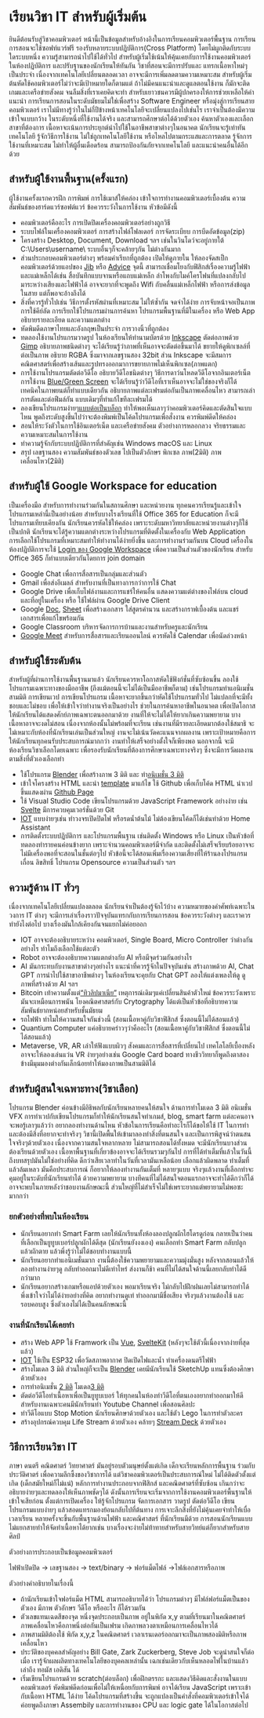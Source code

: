 # เรียนวิชา IT สำหรับผู้เริ่มต้น

  ยินดีต้อนรับสู่วิชาคอมพิวเตอร์ หน้านี้เป็นข้อมูลสำหรับอ้างอิงในการเรียนคอมพิวเตอร์พื้นฐาน 
การเรียนการสอนจะใช้ซอฟท์แวร์ฟรี รองรับหลายระบบปฎิบัติการ(Cross Platform) โดยไม่ผูกติดกับระบบใดระบบหนึ่ง ความรู้สามารถนำไปใช้ได้ทั่วไป สำหรับผู้เริ่มใช้เน้นให้คุ้นเคยกับการใช้งานคอมพิวเตอร์ในห้องปฎิบัติการ และปรับฐานของนักเรียนให้ทันกัน  วิชาที่สอนจะมีการปรับและ แทรกเนื้อหาใหม่ๆ เป็นประจำ เนื่องจากเทคโนโลยีเปลี่ยนตลอดเวลา อาจจะมีการเพิ่มลดตามความเหมาะสม สำหรับผู้เริ่มต้นหัดใช้คอมพิวเตอร์ไม่ว่าจะมีเป้าหมายใดก็ตามแต่ ถ้าไม่มีคนแนะนำและดูแลตอนใช้งาน ก็มักจะติด เกมและเครือข่ายสังคม จนลืมสิ่งที่เราเคยคิดจะทำ สำหรับเยาวชนควรมีผู้ปกครองให้การช่วยเหลือให้คำแนะนำ การเรียนการสอนในระดับมัธยมไม่ใช่เพื่อสร้าง Software Engineer หรือมุ่งสู่การเรียนสายคอมพิวเตอร์ เราไม่มีทางรู้ว่าในไม่กี่ปีข้างหน้าเทคโนโลยีจะเปลี่ยนแปลงไปเช่นไร เราจำเป็นต้องมีความเข้าใจแบบกว้าง ในระดับหนึ่งที่ใช้งานได้จริง และสามารถศึกษาต่อได้ด้วยตัวเอง ค้นหาตัวเองและเลือกสาขาที่ต้องการ เนื้อหาจะเน้นการประยุกต์นำไปใช้ในอาชีพสาขาต่างๆในอนาคต นักเรียนจะรู้เท่าทันเทคโนโลยี รู้จักวิธีการใช้งาน ไม่ใช่ถูกเทคโนโลยีใช้งาน หรือไหลไปตามกระแสและการตลาด รู้จักการใช้งานที่เหมาะสม ไม่ทำให้ผู้อื่นเดือดร้อน สามารถป้องกันภัยจากเทคโนโลยี และแนะนำคนอื่นได้อีกด้วย

## สำหรับผู้ใช้งานพื้นฐาน(ครั้งแรก)

ผู้ใช้งานครั้งแรกควรฝึก การพิมพ์ การใช้เมาส์ให้คล่อง เข้าใจการทำงานคอมพิวเตอร์เบื้องต้น ความสัมพันธ์ของฮาร์ดแวร์ซอฟต์แวร์ ข้อควรระวังในการใช้งาน หัวข้อมีดังนี้
- คอมพิวเตอร์คืออะไร การเปิดปิดเครื่องคอมพิวเตอร์อย่างถูกวิธี 
- ระบบไฟล์ในเครื่องคอมพิวเตอร์ การสร้างไฟล์โฟลเดอร์ การจัดระเบียบ การบีดอัดข้อมูล(zip)
- โครงสร้าง Desktop, Document, Download ฯลฯ เช่นในวินโดว์จะอยู่ภายใต้ C:\Users\username\ ระบบอื่นๆก็จะคล้ายๆกัน ไม่ต่างกันมาก
- ส่วนประกอบคอมพิวเตอร์ต่างๆ พร้อมคำเรียกที่ถูกต้อง เปิดให้ดูภายใน ให้ลองจัดสเป็กคอมพิวเตอร์ด้วยแอปของ [Jib](https://www.jib.co.th/web/pcsetspec/main) หรือ [Advice](https://www.advice.co.th/pc-spec) จุดนี้ สามารถเชื่อมโยงกับฟิสิกส์เรื่องความรู้ไฟฟ้าและแม่เหล็กได้เช่น สื่อบันทึกแบบจานหรือแถบแม่เหล็ก ลำโพงกับไมค์โครโฟนที่แปลงกลับไปมาระหว่างเสียงและไฟฟ้าได้ อาจจะยากที่จะพูดถึง Wifi กับคลื่นแม่เหล็กไฟฟ้า หรือการส่งข้อมูลในสาย แต่ก็พอจะอ้างถึงได้
- สิ่งที่ควรรู้ทั่วไปเช่น วิธีการตั้งรหัสผ่านที่เหมาะสม ไม่ให้ซ้ำกัน จดจำได้ง่าย การจับหน้าจอเป็นภาพ การใช้คีย์ลัด การเรียกใช้โปรแกรมผ่านการค้นหา โปรแกรมพื้นฐานที่มีในเครื่อง หรือ Web App อธิบายรายละเอียด และความแตกต่าง
- หัดพิมดีดภาษาไทยและอังกฤษเป็นประจำ การวางนิ้วที่ถูกต้อง
- ทดลองใช้งานโปรแกรมวาดรูป ในห้องเรียนให้ทำนามบัตรด้วย [Inkscape](https://youtu.be/znj4VxLCv4I) ตัดต่อภาพด้วย [Gimp](https://www.youtube.com/watch?v=omInG_Fz_Rs&list=PLWMbTFbTi55OffOBaXv2e_E6bwTaJf1qW&index=2) อธิบายภาพชนิดต่างๆ จะได้เรียนรู้ว่าภาพที่เห็นอาจจะตัดต่อขึ้นมาได้ ขยายให้ดูพิกเซลล์ที่ต่อเป็นภาพ อธิบาย RGBA ซึ่งมาจากเลขฐานสอง 32bit ส่วน Inkscape จะมีสมการคณิตศาสตร์เพื่อสร้างเส้นและรูปทรงออกมาการขยายภาพไม่เห็นพิกเซล(ภาพแตก)
- การใช้งานโปรแกรมตัดต่อวีดีโอ อธิบายวีดีโอชนิดต่างๆ วิธีการดาว์นโหลดวีดีโอจากอินเตอร์เน็ต การใช้งาน [Blue/Green Screen](https://youtu.be/NPAZc4S9Low) จะได้เรียนรู้ว่าวีดีโอที่เราเห็นอาจจะไม่ใช่ของจริงก็ได้ เทคนิคในภาพยนต์ก็ทำแบบเดียวกัน อธิบายภาพแต่ละเฟรมต่อกันเป็นภาพเคลื่อนไหว สามารถเล่าการตัดและต่อฟีมล์กัน แบบเดิมๆที่ทำแก้ไขทีละเฟรมได้ 
- ลองเขียนโปรแกรมง่ายๆ[แบบต่อเป็นบล็อก](https://www.youtube.com/watch?v=4CpTCmHZyvw&list=PLWMbTFbTi55OgahSw6T78TTWClgXWpDy9) ทำให้พอเห็นเลาๆว่าคอมพิวเตอร์คิดและตัดสินใจแบบไหน พูดถึงระดับสูงขึ้นไปว่าจะต้องพิมพ์เป็นโค้ดโปรแกรมเพื่อสั่งงาน ควรพิมพ์ดีดให้คล่อง
- สอนให้ระวังตัวในการใช้อินเตอร์เน็ต และเครือข่ายสังคม ตัวอย่างการหลอกลวง จริยธรรมและความเหมาะสมในการใช้งาน
- ทำความรู้จักกับระบบปฎิบัติการที่สำคัญเช่น Windows macOS และ Linux
- สรุป เลขฐานสอง ความสัมพันธ์ของตัวเลข ไปเป็นตัวอักษร พิกเซล ภาพ(2มิติ) ภาพเคลื่อนไหว(2มิติ) 

## สำหรับผู้ใช้ Google Workspace for education 
เป็นเครื่องมือ สำหรับการทำงานร่วมกันในสถานศึกษา และหน่วยงาน ทุกคนควรเรียนรู้และเข้าใจโปรแกรมเหล่านี้เป็นอย่างน้อย สำหรับบางโรงเรียนที่ใช้ Office 365 for Education ก็จะมีโปรแกรมเทียบเคียงกัน นักเรียนควรหัดใช้ให้คล่อง เพราะระดับมหาวิทยาลัยและหน่วยงานต่างๆก็ใช้เป็นปกติ นักเรียนจะได้รู้ความแตกต่างระหว่างโปรแกรมที่ติดตั้งในเครื่องกับ Web Application การเลือกใช้โปรแกรมที่เหมาะสมทำให้ทำงานได้ง่ายยิ่งขึ้น และการทำงานร่วมกันบน Cloud เครื่องในห้องปฎิบัติการจะใช้ [Login ของ Google Workspace](https://youtu.be/n2jPj6ihzqk?si=8amVZ5NfdpDiUnrE) เพื่อความเป็นส่วนตัวของนักเรียน สำหรับ Office 365 ก็ทำแบบเดียวกันโดยการ join domain 
- Google Chat เพื่อการสื่อสารเป็นกลุ่มและส่วนตัว
- Gmail เพื่อส่งอีเมลล์ สำหรับงานที่เป็นทางการกว่าการใช้ Chat 
- Google Drive เพื่อเก็บไฟล์งานและการแชร์ให้คนอื่น แสดงความแต่ต่างของไฟล์บน cloud และที่อยู่ในเครื่อง หรือ ใช้ไฟล์ผ่าน Google Drive Client
- Google [Doc](https://www.youtube.com/watch?v=cXAnaT4u-2M&list=PLWMbTFbTi55P_FID-cAO3Boas5PAYli8k), [Sheet](https://www.youtube.com/watch?v=ydnDinq03a4&list=PLWMbTFbTi55P_FID-cAO3Boas5PAYli8k&index=2) เพื่อสร้างเอกสาร ใส่สูตรคำนวน และสร้างกราฟเบื้องต้น และแชร์เอกสารเพื่อแก้ไขพร้อมกัน
- Google Classroom บริหารจัดการการบ้านและงานสำหรับครูและนักเรียน 
- [Google Meet](https://www.youtube.com/watch?v=4xHPBqOraxQ&list=PLWMbTFbTi55P_FID-cAO3Boas5PAYli8k&index=3) สำหรับการสื่อสารและเรียนออนไลน์ ควรหัดใช้ Calendar เพื่อนัดล่วงหน้า

## สำหรับผู้ใช้ระดับต้น

สำหรับผู้ที่ผ่านการใช้งานพื้นฐานมาแล้ว นักเรียนควรหาโอกาสหัดใช้ฟังก์ชั่นที่ซับซ้อนขึ้น ลองใช้โปรแกรมเฉพาะทางของมืออาชีพ (ถึงแม้ตอนนี้จะไม่ได้เป็นมืออาชีพก็ตาม) เช่นโปรแกรมทำแอนิเมชั่นสามมิติ การเขียนเวป การเขียนโปรแกรม เนื้อหาจะยากขึ้นกว่าหัดใช้โปรแกรมทั่วไป ไม่แปลกที่จะมีทั้งชอบและไม่ชอบ เพื่อให้เข้าใจว่าทำงานจริงเป็นอย่างไร ช่วยในการค้นหาอาชีพในอนาคต  เพื่อเปิดโอกาสให้นักเรียนได้แสดงศักย์ภาพเฉพาะตนออกมาด้วย   งานที่ให้จะไม่ได้ให้ยากเกินความพยายาม บางเนื้อหาอาจจะงดไม่สอน เนื่องจากห้องนั้นไม่พร้อมที่จะเรียน เช่นงานที่มีรายละเอียดมากต้องใช้สมาธิ จะไม่เหมาะกับห้องที่นักเรียนเล่นเป็นส่วนใหญ่ งานจะไม่เน้นวัดคะแนนจากผลงาน เพราะเป้าหมายคือการให้นักเรียนทุกคนรับประสบการณ์มากกว่า งานทำให้เสร็จอย่างตั้งใจก็เพียงพอ
นอกจากนี้ จะมีห้องเรียนวิชาเลือกโดยเฉพาะ เพื่อรองรับนักเรียนที่ต้องการศึกษาเฉพาะทางจริงๆ ซึ่งจะมีการวัดผลงานตามสิ่งที่ตัวเองเลือกทำ

- ใช้โปรแกรม [Blender](https://www.youtube.com/watch?v=kqykWk1otRQ&list=PLWMbTFbTi55OokUh9KqL9VRbVRAH0yT1A) เพื่อสร้างภาพ 3 มิติ และ ทำ[อนิเมชั่น 3 มิติ](https://youtu.be/dPDx3whA2Bo)
- เข้าใจโครงสร้าง HTML และนำ [template](https://youtu.be/tH-V9R8SM_Y?si=FAJ08yhGC2fa9I6T) มาแก้ไข ใช้ Github เพื่อเก็บโค้ด HTML นำเวปขึ้นแสดงผ่าน [Github Page](https://youtu.be/WcJnhTEWDC8?si=HF_EehL5l1NkkP55&t=127)
- ใช้ Visual Studio Code เขียนโปรแกรมด้วย JavaScript Framework อย่างง่าย เช่น [Svelte](https://www.youtube.com/watch?v=XTTr642ES8U&list=PLWMbTFbTi55ODDrafKItIGpJZl8r3XpyT&index=4) มีการควบคุมเวอร์ชั่นด้วย Git
- [IOT](https://www.youtube.com/watch?v=mCRQKCA8ZWw&list=PLWMbTFbTi55O2KWCQezTv4CmLgDGPmoYg) แบบง่ายๆเช่น ทำวงจรเปิดปิดไฟ หรือรดน้ำต้นไม้ ไม่ต้องเขียนโค้ดก็ได้เช่นทำด้วย Home Assistant
- การติดตั้งระบบปฎิบัติการ และโปรแกรมพื้นฐาน เช่นติดตั้ง Windows หรือ Linux เป็นหัวข้อที่ทดลองทำรายคนค่อนข้างยาก เพราะจำนวนคอมพิวเตอร์มีจำกัด และติดตั้งไม่เสร็จเรียบร้อยอาจจะไม่มีเครื่องพอที่จะสอนในชั้นต่อๆไป หัวข้อนี้จะได้สอนเพิ่มเรื่องความเสี่ยงที่ให้ร้านลงโปรแกรมเถื่อน ลิขสิทธิ์ โปรแกรม Opensource ความเป็นส่วนตัว ฯลฯ
## ความรู้ด้าน IT ทั่วๆ
เนื่องจากเทคโนโลยีเปลี่ยนแปลงตลอด นักเรียนจำเป็นต้องรู้จักไว้บ้าง ความหมายของคำศัพท์เฉพาะในวงการ IT ต่างๆ จะมีการเล่าเรื่องราวปัจจุบันแทรกกับการเรียนการสอน ข้อควรระวังต่างๆ และเราควรทำยังไงต่อไป บางเรื่องมันใกล้เคียงกันจนแยกไม่ค่อยออก
- IOT อาจจะต้องอธิบายระหว่าง คอมพิวเตอร์, Single Board, Micro Controller ว่าต่างกันอย่างไร ทำไมถึงเลือกใช้แต่ละตัว
- Robot อาจจะต้องอธิบายความแตกต่างกับ AI หรือมีจุดร่วมกันอย่างไร
- AI มันกระทบกับงานสาขาต่างๆอย่างไร แนะนำที่ควรรู้จักในปัจจุบันเช่น สร้างภาพด้วย AI, Chat GPT การนำไปใช้สาขาอาชีพต่างๆ ในห้องเรียนจะคุยกับ Chat GPT  ลองให้แต่งเพลงให้ดู ดูภาพที่สร้างด้วย AI ฯลฯ
- Bitcoin เท้าความตั้งแต่[“ทิวลิปมาเนีย”](https://th.wikipedia.org/wiki/%E0%B8%84%E0%B8%A7%E0%B8%B2%E0%B8%A1%E0%B8%84%E0%B8%A5%E0%B8%B1%E0%B9%88%E0%B8%87%E0%B8%97%E0%B8%B4%E0%B8%A7%E0%B8%A5%E0%B8%B4%E0%B8%9B) เหตุการณ์เดิมๆแค่เปลี่ยนสินค้าตัวใหม่ ข้อควรระวังเพราะมันจะเหมือนการพนัน โยงคณิตศาสตร์กับ Crytography ได้แต่เป็นหัวข้อที่อธิบายความสัมพันธ์ยากหน่อยสำหรับชั้นมัธยม
- รถไฟฟ้า ทำไมให้ความสนใจกันช่วงนี้  (สอนเนื้อหาคู่กับวิชาฟิสิกส์ ซึ่งตอนนี้ไม่ได้สอนแล้ว)
- Quantium Computer แค่อธิบายคร่าวๆว่าคืออะไร (สอนเนื้อหาคู่กับวิชาฟิสิกส์ ซึ่งตอนนี้ไม่ได้สอนแล้ว)
- Metaverse, VR, AR เล่าให้ฟังแบบผิวๆ สังคมและการสื่อสารที่เปลี่ยนไป เทคโลโลยีเบื้องหลังอาจจะให้ลองเล่นแว่น VR ง่ายๆอย่างเช่น Google Card board ทางชีววิทยาก็พูดถึงตาสองข้างมีมุมมองต่างกันเล็กน้อยทำให้มองภาพเป็นสามมิติได้

## สำหรับผู้สนใจเฉพาะทาง(วิชาเลือก)

โปรแกรม Blender ค่อนข้างมีอิธิพลกับนักเรียนหลายคนให้สนใจ ด้านการทำโมเดล 3 มิติ อนิเมชั่น VFX การทำเวปกับเขียนโปรแกรมก็ทำให้นักเรียนสนใจทำเกมส์, blog, smart farm แต่ละคนอาจจะพอรู้เลาๆแล้วว่า อยากลองทำงานด้านไหน หัวข้อในการเรียนคือทำอะไรก็ได้ขอให้ใช้ IT ในการทำ และต้องมีสิ่งที่อยากจะทำจริงๆ วิชานี้เปิดพื้นให้เข้ามาลองทำสิ่งที่ตนสนใจ 
และเป็นการพิสูจน์ว่าตนสนใจจริงๆด้วยตัวเอง เนื่องจากความสนใจหลากหลาย ไม่สามารถสอนได้ทั้งหมด จะมีนักเรียนบางส่วนต้องเรียนด้วยตัวเอง เนื้อหาพื้นฐานที่เกี่ยวข้องอาจจะได้เรียนรวมๆกันไป การที่ได้ทำเต็มที่แล้วในวันนี้ ถึงบทสรุปมันไม่ใช่อย่างที่คิด ดีกว่าเสียเวลาทำในวันที่เวลามันเหลือน้อย เลือกแล้วผิดพลาด ทำเต็มที่แล้วล้มเหลว มันคือประสบการณ์ ก็อยากให้ลองทำงานกันเต็มที่ หลายๆแบบ จริงๆแล้วงานที่เลือกทำจะคุมอยู่ในระดับที่นักเรียนทำได้ ด้วยความพยายาม บางทีคนที่ไม่ได้สนใจตอนแรกอาจจะทำได้ดีกว่าก็ได้ อาจจะพบในภายหลังว่าชอบงานลักษณะนี้ ส่วนใหญ่ที่ไม่สำเร็จไม่ใช่เพราะยากแต่พยายามไม่พอซะมากกว่า

### ยกตัวอย่างที่พบในห้องเรียน

- นักเรียนอยากทำ Smart Farm เลยให้นักเรียนทั้งห้องลองปลูกผักไฮโดรดูก่อน กลายเป็นว่าคนที่เลือกเป็นยูทูบเบอร์ปลูกผักได้ดีสุด (นักเรียนยังงงเอง)
คนเลือกทำ Smart Farm กลับปลูกแล้วผักตาย แล้วพึ่งรู้ว่าไม่ได้ชอบทำงานแบบนี้
- นักเรียนอยากทำแอนิเมชั่นมาก งานนี้ต้องใช้ความพยายามและความมุ่งมั่นสูง หลังจากสอนแล้วให้ลองทำงานง่ายๆดู กลับทำออกมาไม่ดีเท่าไหร่ ส่งงานก็ช้า คนที่ไม่ได้สนใจด้านนี้เลยกลับทำได้ดีกว่ามาก
- นักเรียนอยากสร้างเกมหรือแอปด้วยตัวเอง พอมาเรียนจริง ไม่กลับไปฝึกฝนเลยไม่สามารถทำได้ พึ่งเข้าใจว่าไม่ได้ง่ายอย่างที่คิด อยากทำงานดูเท่ ทำออกมามีชื่อเสียง จริงๆแล้วงานต้องใช้ และรอบคอบสูง ซึ่งตัวเองไม่ได้เป็นคนลักษณะนี้ 

### งานที่นักเรียนได้เคยทำ

- สร้าง Web APP ใช้ Framwork เป็น [Vue](https://youtu.be/V6NNAEV99Eg), [SvelteKit]((https://youtu.be/dPDx3whA2Bo)) (หลังๆจะใช้ตัวนี้เนื่องจากง่ายที่สุดแล้ว)
- [IOT](https://iot-thai.blogspot.com/) ใช้เป็น ESP32 เพื่อวัดสภาพอากาศ ปิดเปิดไฟและน้ำ ทำเครื่องดนตรีไฟฟ้า
- สร้างโมเดล 3 มิติ ส่วนใหญ่ก็จะเป็น [Blender](https://www.youtube.com/watch?v=kqykWk1otRQ&list=PLWMbTFbTi55OokUh9KqL9VRbVRAH0yT1A) เคยมีนักเรียนใช้ SketchUp แทนซึ่งต้องศึกษาด้วยตัวเอง
- การทำอนิเมชั่น [2 มิติ](https://youtu.be/5c5rg7tNFo4) โมเดล[3 มิติ](https://youtu.be/dPDx3whA2Bo)
- ตัดต่อวีดีโอทำเนื้อหาเพื่อเป็นยูทูบเบอร์ ให้ทุกคนในห้องทำวีดีโอที่ตนเองอยากทำออกมาให้ดี สำหรับงานเฉพาะคนมีนักเรียนทำ Youtube Channel เพื่อสอนศิลปะ
- ทำวีดีโอแบบ Stop Motion นักเรียนศึกษาด้วยตัวเอง และใช้ตัว Lego ในการทำตัวละคร
- สร้างอุปกรณ์ควบคุม Life Stream ด้วยตัวเอง คล้ายๆ [Stream Deck](https://www.youtube.com/watch?v=FgggT_dyqEw) ด้วยตัวเอง 


## วิธีการเรียนวิชา IT

ภาษา ดนตรี คณิตศาตร์ วิทยาศาตร์ มันอยู่รอบตัวมนุษย์ตั้งแต่เกิด เด็กจะเรียนหลักการพื้นฐาน ร่วมกับประวัติศาตร์ เพื่อความลึกซึ้งของวิชาการได้ แต่วิชาคอมพิวเตอร์เป็นประสบการณ์ใหม่ ไม่ได้ติดตัวตั้งแต่เกิด (เด็กสมัยใหม่ก็ไม่แน่) หลักการทำงานประกอบจากฟิสิกส์ และคณิตศาตร์ที่ซับซ้อน เกินกว่าจะอธิบายง่ายๆและทดลองให้เห็นภาพชัดๆได้  ดังนั้นการเรียนจะเริ่มจากการใช้งานคอมพิวเตอร์พื้นฐานให้เข้าใจเสียก่อน ตั้งแต่การเปิดเครื่อง ให้รู้จักโปรแกรม จัดการเอกสาร วาดรูป ตัดต่อวีดีโอ เขียนโปรแกรมแบบง่ายๆ แล้วสอดแทรกมองย้อนกลับไปที่ต้นทาง การเจาะลึกสิ่งที่ยังไม่คุ้นเคยจำทำให้เบื่อเวลาเรียน หลายครั้งจะขึ้นกับพื้นฐานด้านไฟฟ้า และคณิศาสตร์ ที่นักเรียนมีด้วย 
การสอนนักเรียนแบบไม่แยกสายทำให้จัดทำเนื้อหาได้ยากเช่น บางเรื่องจะง่ายไม่ท้าทายสำหรับสายวิทย์แต่ก็ยากสำหรับสายศิลป์

ตัวอย่างการประกอบเป็นข้อมูลคอมพิวเตอร์

ไฟฟ้าเปิดปิด -> เลขฐานสอง -> text/binary -> ฟอร์แม็ตไฟล์ ->ไฟล์เอกสารหรือภาพ

ตัวอย่างคำอธิบายในเรื่องนี้
- ถ้านักเรียนเข้าใจฟอร์แม็ต HTML สามารถอธิบายได้ว่า โปรแกรมต่างๆ มีไฟล์ฟอร์แม็ตเป็นของตัวเอง มีภาพ ตัวอักษร วีดีโอ หรืออะไร ก็ได้รวมกัน
- ตัวเลขแทนเฉดสีของจุด หนึ่งจุดประกอบเป็นภาพ อยู่ในพิกัด x,y ตามที่เรียนมาในคณิตศาตร์ ภาพเคลื่อนไหวคือภาพนิ่งต่อกันเป็นเฟรม เกิดภาพลวงตาเหมือนการเคลื่อนไหวได้
- ภาพสามมิติต้องใช้ พิกัด x,y,z ในคณิตศาตร์ เวลาเรนเดอร์ออกมาจะเป็นภาพสองมิติหรือภาพเคลื่อนไหว
- ประวัติของบุคคลสำคัญอย่าง Bill Gate, Zark Zuckerberg, Steve Job จะดูน่าสนใจก็ต่อเมื่อ เรารู้จักผลผลิตทางเทคโนโลยีของบุคคลเหล่านั้น เฉกเช่นเดียวกับเห็นหลอดไฟในบ้านแล้วเล่าถึง ทอมัส  เอดิสัน ได้
-  เริ่มเขียนโปรแกรมด้วย scratch(ต่อบล็อก) เพื่อฝึกตรรกะ และแสดงวิธีคิดและสั่งงานในแบบคอมพิวเตอร์ หัดพิมพ์ดีดก่อนเพื่อไม่ให้เหนื่อยกับการพิมพ์ อาจได้เรียน JavaScript เพราะเข้ากับเนื้อหา HTML ได้ง่าย โค้ดโปรแกรมที่สร้างขึ้น จะถูกแปลงเป็นคำสั่งที่คอมพิวเตอร์เข้าใจได้ ค่อยพูดถึงภาษา Assembily และการทำงานของ CPU และ logic gate ได้ในโอกาสต่อไป
